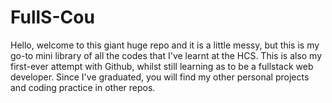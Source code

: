 # FullS-Cou
Hello, welcome to this giant huge repo and it is a little messy, but this is my go-to mini library of all the codes that I've learnt at the HCS. 
This is also my first-ever attempt with Github, whilst still learning as to be a fullstack web developer. 
Since I've graduated, you will find my other personal projects and coding practice in other repos.
